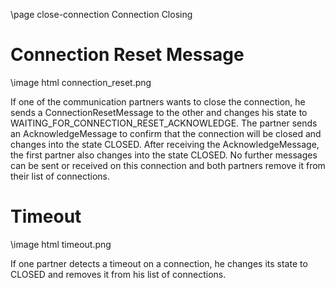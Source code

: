 \page close-connection Connection Closing

# Connection Reset Message

\image html connection_reset.png

If one of the communication partners wants to close the connection, he sends a ConnectionResetMessage to the other and changes his state to
WAITING_FOR_CONNECTION_RESET_ACKNOWLEDGE. The partner sends an AcknowledgeMessage to confirm that the connection will be closed and changes into the
state CLOSED. After receiving the AcknowledgeMessage, the first partner also changes into the state CLOSED. No further messages can be sent or
received on this connection and both partners remove it from their list of connections.

# Timeout

\image html timeout.png

If one partner detects a timeout on a connection, he changes its state to CLOSED and removes it from his list of connections.
